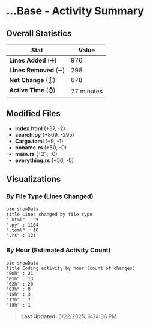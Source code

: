# ...Base - Activity Summary 

## Overall Statistics

| Stat                   | Value                                                             |
| ---------------------- | ----------------------------------------------------------------- |
| **Lines Added** (➕)   | 976                                          |
| **Lines Removed** (➖) | 298                                        |
| **Net Change** (↕)    | 678                |
| **Active Time** (⌚)   | 77 minutes |


## Modified Files
- **index.html** (+37, -2)
- **search.py** (+809, -295)
- **Cargo.toml** (+9, -1)
- **noname.rs** (+50, -0)
- **main.rs** (+21, -0)
- **everything.rs** (+50, -0)

## Visualizations

### By File Type (Lines Changed)

```mermaid
pie showData
title Lines changed by file type
".html" : 39
".py" : 1104
".toml" : 10
".rs" : 121
```

### By Hour (Estimated Activity Count)

```mermaid
pie showData
title Coding activity by hour (count of changes)
"00h" : 21
"01h" : 13
"02h" : 20
"03h" : 8
"15h" : 3
"17h" : 7
"18h" : 1
```


> **Last Updated:** 6/22/2025, 6:34:06 PM